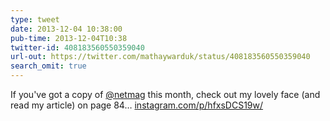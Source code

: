 ```yaml
---
type: tweet
date: 2013-12-04 10:38:00
pub-time: 2013-12-04T10:38
twitter-id: 408183560550359040
url-out: https://twitter.com/mathaywarduk/status/408183560550359040
search_omit: true
---
```


If you've got a copy of [@netmag](https://twitter.com/netmag) this month, check out my lovely face (and read my article) on page 84&hellip; [instagram.com/p/hfxsDCS19w/](http://instagram.com/p/hfxsDCS19w/)